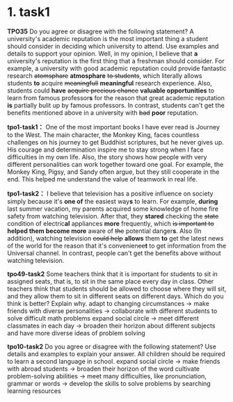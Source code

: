 # 1. task1

**TPO35**
Do you agree or disagree with the following statement? A university's academic reputation is the most important thing a student should consider in deciding which university to attend. Use examples and details to support your opinion.
Well, in my opinion, I believe that **a** university's reputation is the first thing that a freshman should consider.
For example, a university with good academic reputation could provide fantastic research ~~atomsphare~~ **atmosphare** ~~to students~~, which literally allows students **to** acquire ~~meaningfull~~ **meaningful** research experience. Also, students could **have** ~~acquire precious chance~~ **valuable opportunities** to learn from famous professor**s** for the reason that great academic reputation **is** partially bulit up by famous professors.
In contrast, students can't get the benefits mentioned above in a university with ~~bad~~ **poor** reputation.



**tpo1-task1：**
One of the most important books I have ever read is Journey to the West. 
The main character, the Monkey King, faces countless challenges on his journey to get Buddhist scriptures, but he never gives up. His courage and determination inspire me to stay strong when I face difficulties in my own life.
Also, the story shows how people with very different personalities can work together toward one goal. For example, the Monkey King, Pigsy, and Sandy often argue, but they still cooperate in the end. This helped me understand the value of teamwork in real life.

**tpo1-task2：**
I believe that television has a positive influence on society simply because it's **one of** the easiest way**s** to learn.
For example, **during** last summer vacation, my parents acquired some knowledge of home fire safety from watching television. After that, they **stared** checking the ~~state~~ condition of electric**al** appliances **more** frequently, which ~~is important to~~  **helped them become more**  aware of ~~the~~ potential danger**s**. Also (In addition), watching television ~~could help~~ **allows** them **to** get the latest news of the world for the reason that it's convenien~~ce~~**t** to get information from the Universal channel.
In contrast, people can't get the benefits above without watching television.

**tpo49-task2**
Some teachers think that it is important for students to sit in assigned seats, that is, to sit in the same place every day in class. Other teachers think that students should be allowed to choose where they will sit, and they allow them to sit in different seats on different days. Which do you think is better? Explain why.
adapt to changing circumstances ->  make friends with diverse personalities -> collaborate with different students to solve difficult math problems
expand social circle -> meet different classmates in each day  -> broaden their horizon about different subjects and have more diverse ideas of problem solving

**tpo10-task2**
Do you agree or disagree with the following statement? Use details and examples to explain your answer. All children should be required to learn a second language in school.
expand social circle -> make friends with abroad students -> broaden their horizon of the word
cultivate problem-solving abilities -> meet many difficulties, like pronunciation, grammar or words -> develop the skills to solve problems by searching learning resources
